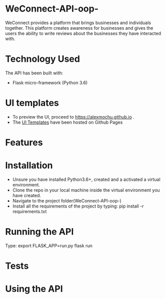 # WeConnect-API-oop-
WeConnect provides a platform that brings businesses and individuals together. This platform creates awareness for businesses and gives the users the ability to write reviews about the businesses they have interacted with.  

# Technology Used
The API has been built with:
- Flask micro-framework (Python 3.6)

# UI templates
- To preview the UI, proceed to https://alexmochu.github.io .
- The <a href="https://github.com/alexmochu/alexmochu.github.io">UI Templates</a> have been hosted on Github Pages

# Features

# Installation
- Unsure you have installed Python3.6+, created and a activated a virtual environment.
- Clone the repo in your local machine inside the virtual environment you have created.
- Navigate to the project folder(WeConnect-API-oop-)
- Install all the requirements of the project by typing:
pip install -r requirements.txt

# Running the API
Type:
export FLASK_APP=run.py
flask run

# Tests

# Using the API
